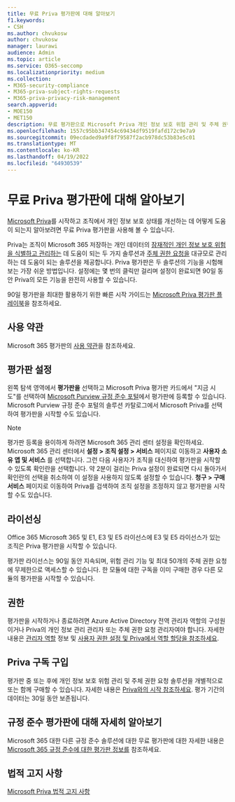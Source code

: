 ```yaml
---
title: 무료 Priva 평가판에 대해 알아보기
f1.keywords:
- CSH
ms.author: chvukosw
author: chvukosw
manager: laurawi
audience: Admin
ms.topic: article
ms.service: O365-seccomp
ms.localizationpriority: medium
ms.collection:
- M365-security-compliance
- M365-priva-subject-rights-requests
- M365-priva-privacy-risk-management
search.appverid:
- MOE150
- MET150
description: 무료 평가판으로 Microsoft Priva 개인 정보 보호 위험 관리 및 주체 권한 요청 솔루션을 사용해 보세요.
ms.openlocfilehash: 1557c95bb347454c69434df9519fafd172c9e7a9
ms.sourcegitcommit: 09ecdaded9a9f8f79587f2acb978dc53b83e5c01
ms.translationtype: MT
ms.contentlocale: ko-KR
ms.lasthandoff: 04/19/2022
ms.locfileid: "64930539"
---
```

# <a name="learn-about-the-free-priva-trial"></a>무료 Priva 평가판에 대해 알아보기

[Microsoft Priva](priva-overview.md)를 시작하고 조직에서 개인 정보 보호 상태를 개선하는 데 어떻게 도움이 되는지 알아보려면 무료 Priva 평가판을 사용해 볼 수 있습니다.

Priva는 조직이 Microsoft 365 저장하는 개인 데이터의 [잠재적인 개인 정보 보호 위험을 식별하고 관리하는](risk-management.md) 데 도움이 되는 두 가지 솔루션과 [주체 권한 요청을](subject-rights-requests.md) 대규모로 관리하는 데 도움이 되는 솔루션을 제공합니다. Priva 평가판은 두 솔루션의 기능을 시험해보는 가장 쉬운 방법입니다. 설정에는 몇 번의 클릭만 걸리며 설정이 완료되면 90일 동안 Priva의 모든 기능을 완전히 사용할 수 있습니다.

90일 평가판을 최대한 활용하기 위한 빠른 시작 가이드는 [Microsoft Priva 평가판 플레이북](priva-trial-playbook.md)을 참조하세요.

## <a name="terms-and-conditions"></a>사용 약관

Microsoft 365 평가판의 [사용 약관](/microsoft-365/compliance/terms-conditions)을 참조하세요.

## <a name="set-up-a-trial"></a>평가판 설정

왼쪽 탐색 영역에서 **평가판을** 선택하고 Microsoft Priva 평가판 카드에서 "지금 시도"를 선택하여 [Microsoft Purview 규정 준수 포털](https://compliance.microsoft.com)에서 평가판에 등록할 수 있습니다. Microsoft Purview 규정 준수 포털의 솔루션 카탈로그에서 Microsoft Priva를 선택하여 평가판을 시작할 수도 있습니다.

> [!NOTE]
> 평가판 등록을 용이하게 하려면 Microsoft 365 관리 센터 설정을 확인하세요. Microsoft 365 관리 센터에서 **설정 > 조직 설정 > 서비스** 페이지로 이동하고 **사용자 소유 앱 및 서비스** 를 선택합니다. 그런 다음 사용자가 조직을 대신하여 평가판을 시작할 수 있도록 확인란을 선택합니다. 약 2분이 걸리는 Priva 설정이 완료되면 다시 돌아가서 확인란의 선택을 취소하여 이 설정을 사용하지 않도록 설정할 수 있습니다. **청구 > 구매 서비스** 페이지로 이동하여 Priva를 검색하여 조직 설정을 조정하지 않고 평가판을 시작할 수도 있습니다.

## <a name="licensing"></a>라이선싱

Office 365 Microsoft 365 및 E1, E3 및 E5 라이선스에 E3 및 E5 라이선스가 있는 조직은 Priva 평가판을 시작할 수 있습니다.

평가판 라이선스는 90일 동안 지속되며, 위험 관리 기능 및 최대 50개의 주체 권한 요청에 무제한으로 액세스할 수 있습니다. 한 모듈에 대한 구독을 이미 구매한 경우 다른 모듈의 평가판을 시작할 수 있습니다.

## <a name="permissions"></a>권한

평가판을 시작하거나 종료하려면 Azure Active Directory 전역 관리자 역할의 구성원이거나 Priva의 개인 정보 관리 관리자 또는 주체 권한 요청 관리자여야 합니다. 자세한 내용은 [관리자 역할](/microsoft-365/admin/add-users/about-admin-roles) 정보 및 [사용자 권한 설정 및 Priva에서 역할 할당을 참조하세요](priva-permissions.md).

## <a name="buy-a-priva-subscription"></a>Priva 구독 구입

평가판 중 또는 후에 개인 정보 보호 위험 관리 및 주체 권한 요청 솔루션을 개별적으로 또는 함께 구매할 수 있습니다. 자세한 내용은 [Priva와의 시작 참조하세요](priva-setup.md). 평가 기간의 데이터는 30일 동안 보존됩니다.

## <a name="learn-more-about-compliance-trials"></a>규정 준수 평가판에 대해 자세히 알아보기

Microsoft 365 대한 다른 규정 준수 솔루션에 대한 무료 평가판에 대한 자세한 내용은 [Microsoft 365 규정 준수에 대한 평가판 정보를](/microsoft-365/compliance/compliance-easy-trials) 참조하세요.

## <a name="legal-disclaimer"></a>법적 고지 사항

[Microsoft Priva 법적 고지 사항](priva-disclaimer.md)
